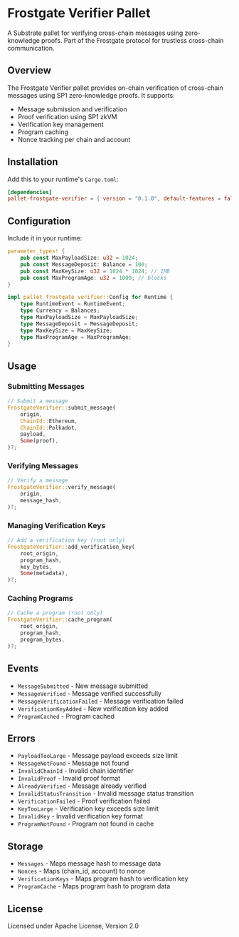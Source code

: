 # Frostgate Verifier Pallet

A Substrate pallet for verifying cross-chain messages using zero-knowledge proofs. Part of the Frostgate protocol for trustless cross-chain communication.

## Overview

The Frostgate Verifier pallet provides on-chain verification of cross-chain messages using SP1 zero-knowledge proofs. It supports:

- Message submission and verification
- Proof verification using SP1 zkVM
- Verification key management
- Program caching
- Nonce tracking per chain and account

## Installation

Add this to your runtime's `Cargo.toml`:

```toml
[dependencies]
pallet-frostgate-verifier = { version = "0.1.0", default-features = false }
```

## Configuration

Include it in your runtime:

```rust
parameter_types! {
    pub const MaxPayloadSize: u32 = 1024;
    pub const MessageDeposit: Balance = 100;
    pub const MaxKeySize: u32 = 1024 * 1024; // 1MB
    pub const MaxProgramAge: u32 = 1000; // blocks
}

impl pallet_frostgate_verifier::Config for Runtime {
    type RuntimeEvent = RuntimeEvent;
    type Currency = Balances;
    type MaxPayloadSize = MaxPayloadSize;
    type MessageDeposit = MessageDeposit;
    type MaxKeySize = MaxKeySize;
    type MaxProgramAge = MaxProgramAge;
}
```

## Usage

### Submitting Messages

```rust
// Submit a message
FrostgateVerifier::submit_message(
    origin,
    ChainId::Ethereum,
    ChainId::Polkadot,
    payload,
    Some(proof),
)?;
```

### Verifying Messages

```rust
// Verify a message
FrostgateVerifier::verify_message(
    origin,
    message_hash,
)?;
```

### Managing Verification Keys

```rust
// Add a verification key (root only)
FrostgateVerifier::add_verification_key(
    root_origin,
    program_hash,
    key_bytes,
    Some(metadata),
)?;
```

### Caching Programs

```rust
// Cache a program (root only)
FrostgateVerifier::cache_program(
    root_origin,
    program_hash,
    program_bytes,
)?;
```

## Events

- `MessageSubmitted` - New message submitted
- `MessageVerified` - Message verified successfully
- `MessageVerificationFailed` - Message verification failed
- `VerificationKeyAdded` - New verification key added
- `ProgramCached` - Program cached

## Errors

- `PayloadTooLarge` - Message payload exceeds size limit
- `MessageNotFound` - Message not found
- `InvalidChainId` - Invalid chain identifier
- `InvalidProof` - Invalid proof format
- `AlreadyVerified` - Message already verified
- `InvalidStatusTransition` - Invalid message status transition
- `VerificationFailed` - Proof verification failed
- `KeyTooLarge` - Verification key exceeds size limit
- `InvalidKey` - Invalid verification key format
- `ProgramNotFound` - Program not found in cache

## Storage

- `Messages` - Maps message hash to message data
- `Nonces` - Maps (chain_id, account) to nonce
- `VerificationKeys` - Maps program hash to verification key
- `ProgramCache` - Maps program hash to program data

## License

Licensed under Apache License, Version 2.0 